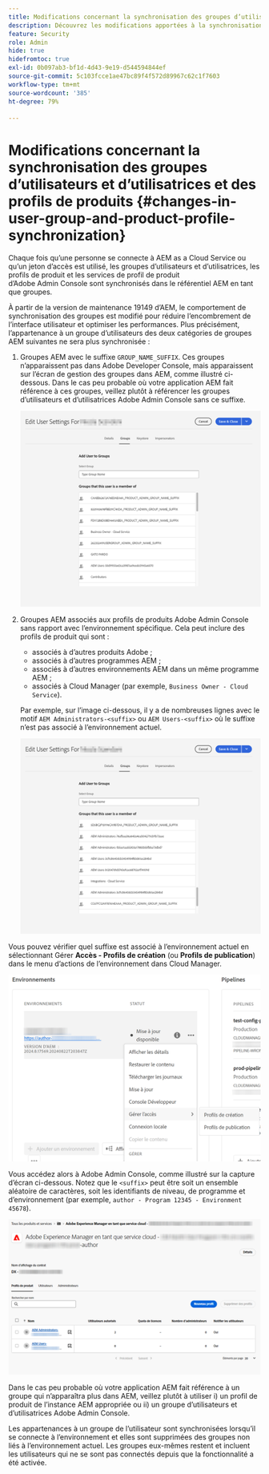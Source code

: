 ```yaml
---
title: Modifications concernant la synchronisation des groupes d’utilisateurs et d’utilisatrices et des profils de produits
description: Découvrez les modifications apportées à la synchronisation des groupes d’utilisateurs et d’utilisatrices et des profils de produits dans AEM as a Cloud Service.
feature: Security
role: Admin
hide: true
hidefromtoc: true
exl-id: 0b097ab3-bf1d-4d43-9e19-d544594844ef
source-git-commit: 5c103fcce1ae47bc89f4f572d89967c62c1f7603
workflow-type: tm+mt
source-wordcount: '385'
ht-degree: 79%

---
```


# Modifications concernant la synchronisation des groupes d’utilisateurs et d’utilisatrices et des profils de produits {#changes-in-user-group-and-product-profile-synchronization}

Chaque fois qu’une personne se connecte à AEM as a Cloud Service ou qu’un jeton d’accès est utilisé, les groupes d’utilisateurs et d’utilisatrices, les profils de produit et les services de profil de produit d’Adobe Admin Console sont synchronisés dans le référentiel AEM en tant que groupes.

À partir de la version de maintenance 19149 d’AEM, le comportement de synchronisation des groupes est modifié pour réduire l’encombrement de l’interface utilisateur et optimiser les performances. Plus précisément, l’appartenance à un groupe d’utilisateurs des deux catégories de groupes AEM suivantes ne sera plus synchronisée :

1. Groupes AEM avec le suffixe `GROUP_NAME_SUFFIX`. Ces groupes n’apparaissent pas dans Adobe Developer Console, mais apparaissent sur l’écran de gestion des groupes dans AEM, comme illustré ci-dessous. Dans le cas peu probable où votre application AEM fait référence à ces groupes, veillez plutôt à référencer les groupes d’utilisateurs et d’utilisatrices Adobe Admin Console sans ce suffixe.

   ![Groupes supprimés 1](/help/security/assets/removed-groups-1.png)

1. Groupes AEM associés aux profils de produits Adobe Admin Console sans rapport avec l’environnement spécifique. Cela peut inclure des profils de produit qui sont :

   * associés à d’autres produits Adobe ;
   * associés à d’autres programmes AEM ;
   * associés à d’autres environnements AEM dans un même programme AEM ;
   * associés à Cloud Manager (par exemple, `Business Owner - Cloud Service`).

   Par exemple, sur l’image ci-dessous, il y a de nombreuses lignes avec le motif `AEM Administrators-<suffix>` ou `AEM Users-<suffix>` où le suffixe n’est pas associé à l’environnement actuel.

   ![Groupes supprimés 2](/help/security/assets/removed-groups-2.png)

Vous pouvez vérifier quel suffixe est associé à l’environnement actuel en sélectionnant Gérer **Accès - Profils de création** (ou **Profils de publication**) dans le menu d’actions de l’environnement dans Cloud Manager.

![Vérification des suffixes](/help/security/assets/suffix-check.png)

Vous accédez alors à Adobe Admin Console, comme illustré sur la capture d’écran ci-dessous. Notez que le `<suffix>` peut être soit un ensemble aléatoire de caractères, soit les identifiants de niveau, de programme et d’environnement (par exemple, `author - Program 12345 - Environment 45678`).

![Suffixes dans Admin Console](/help/security/assets/admin-console-profile-suffixes.png)

Dans le cas peu probable où votre application AEM fait référence à un groupe qui n’apparaîtra plus dans AEM, veillez plutôt à utiliser i) un profil de produit de l’instance AEM appropriée ou ii) un groupe d’utilisateurs et d’utilisatrices Adobe Admin Console.

Les appartenances à un groupe de l’utilisateur sont synchronisées lorsqu’il se connecte à l’environnement et elles sont supprimées des groupes non liés à l’environnement actuel. Les groupes eux-mêmes restent et incluent les utilisateurs qui ne se sont pas connectés depuis que la fonctionnalité a été activée.
